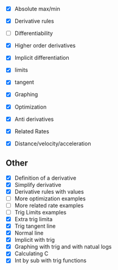 - [x] Absolute max/min
- [x] Derivative rules
- [ ] Differentiability
- [x] Higher order derivatives
- [x] Implicit differentiation
- [x] limits
- [x] tangent
- [x] Graphing
- [x] Optimization
- [x] Anti derivatives
- [x] Related Rates
- [x]  Distance/velocity/acceleration


## Other
- [x] Definition of a derivative
- [x] Simplify derivative 
- [x] Derivative rules with values
- [ ] More optimization examples
- [ ] More related rate examples
- [ ] Trig Limits examples
- [x] Extra trig limita
- [x] Trig tangent line
- [x] Normal line
- [x] Implicit with trig
- [x] Graphing with trig and  with natual logs
- [x] Calculating C
- [x] Int by sub with trig functions
